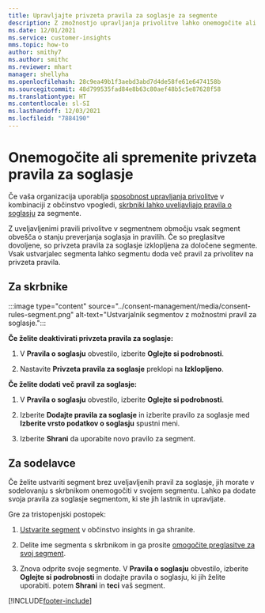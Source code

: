 ```yaml
---
title: Upravljajte privzeta pravila za soglasje za segmente
description: Z zmožnostjo upravljanja privolitve lahko onemogočite ali spremenite privzeta pravila za privolitev, če so preglasitve omogočene.
ms.date: 12/01/2021
ms.service: customer-insights
mms.topic: how-to
author: smithy7
ms.author: smithc
ms.reviewer: mhart
manager: shellyha
ms.openlocfilehash: 28c9ea49b1f3aebd3abd7d4de58fe61e6474158b
ms.sourcegitcommit: 48d799535fad84e8b63c80aef48b5c5e87628f58
ms.translationtype: HT
ms.contentlocale: sl-SI
ms.lasthandoff: 12/03/2021
ms.locfileid: "7884190"
---
```

# <a name="disable-or-change-default-consent-rules"></a>Onemogočite ali spremenite privzeta pravila za soglasje

Če vaša organizacija uporablja [sposobnost upravljanja privolitve](../consent-management/overview.md) v kombinaciji z občinstvo vpogledi, [skrbniki lahko uveljavljajo pravila o soglasju](activate-consent.md) za segmente. 

Z uveljavljenimi pravili privolitve v segmentnem območju vsak segment obvešča o stanju preverjanja soglasja in pravilih. Če so preglasitve dovoljene, so privzeta pravila za soglasje izklopljena za določene segmente. Vsak ustvarjalec segmenta lahko segmentu doda več pravil za privolitev na privzeta pravila. 

## <a name="for-administrators"></a>Za skrbnike

:::image type="content" source="../consent-management/media/consent-rules-segment.png" alt-text="Ustvarjalnik segmentov z možnostmi pravil za soglasje.":::

**Če želite deaktivirati privzeta pravila za soglasje:**

1. V **Pravila o soglasju** obvestilo, izberite **Oglejte si podrobnosti**. 

1. Nastavite **Privzeta pravila za soglasje** preklopi na **Izklopljeno**.

**Če želite dodati več pravil za soglasje:**

1. V **Pravila o soglasju** obvestilo, izberite **Oglejte si podrobnosti**. 

1. Izberite **Dodajte pravila za soglasje** in izberite pravilo za soglasje med **Izberite vrsto podatkov o soglasju** spustni meni.

1. Izberite **Shrani** da uporabite novo pravilo za segment.

## <a name="for-contributors"></a>Za sodelavce

Če želite ustvariti segment brez uveljavljenih pravil za soglasje, jih morate v sodelovanju s skrbnikom onemogočiti v svojem segmentu. Lahko pa dodate svoja pravila za soglasje segmentom, ki ste jih lastnik in upravljate.

Gre za tristopenjski postopek: 
1. [Ustvarite segment](segments.md) v občinstvo insights in ga shranite. 

1. Delite ime segmenta s skrbnikom in ga prosite [omogočite preglasitve za svoj segment](activate-consent.md). 

1. Znova odprite svoje segmente. V **Pravila o soglasju** obvestilo, izberite **Oglejte si podrobnosti** in dodajte pravila o soglasju, ki jih želite uporabiti. potem **Shrani** in **teci** vaš segment.



[!INCLUDE[footer-include](../includes/footer-banner.md)] 
